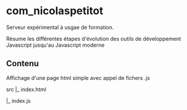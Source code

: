# com_nicolaspetitot

Serveur expérimental à usgae de formation.

Résume les différentes étapes d'évolution des outils de développement Javascript jusqu'au Javascript moderne

## Contenu

Affichage d'une page html simple avec appel de fichers .js

src
|_ index.html

|_ index.js
